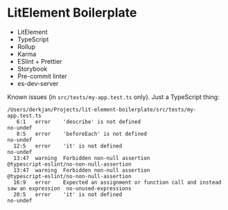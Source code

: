 # LitElement Boilerplate

 - LitElement
 - TypeScript
 - Rollup
 - Karma
 - ESlint + Prettier
 - Storybook
 - Pre-commit linter
 - es-dev-server

Known issues (in `src/tests/my-app.test.ts` only). Just a TypeScript thing:

```
/Users/derkjan/Projects/lit-element-boilerplate/src/tests/my-app.test.ts
   6:1   error    'describe' is not defined                                              no-undef
   8:5   error    'beforeEach' is not defined                                            no-undef
  12:5   error    'it' is not defined                                                    no-undef
  13:47  warning  Forbidden non-null assertion                                           @typescript-eslint/no-non-null-assertion
  13:47  warning  Forbidden non-null assertion                                           @typescript-eslint/no-non-null-assertion
  16:9   error    Expected an assignment or function call and instead saw an expression  no-unused-expressions
  20:5   error    'it' is not defined                                                    no-undef
```
